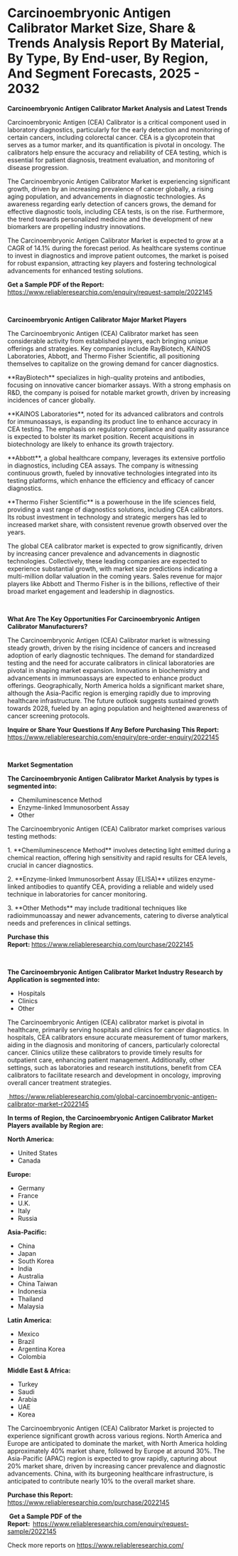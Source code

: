 <p><h1>Carcinoembryonic Antigen Calibrator Market Size, Share & Trends Analysis Report By Material, By Type, By End-user, By Region, And Segment Forecasts, 2025 - 2032</h1></p><p><strong>Carcinoembryonic Antigen Calibrator Market Analysis and Latest Trends</strong></p>
<p><p>Carcinoembryonic Antigen (CEA) Calibrator is a critical component used in laboratory diagnostics, particularly for the early detection and monitoring of certain cancers, including colorectal cancer. CEA is a glycoprotein that serves as a tumor marker, and its quantification is pivotal in oncology. The calibrators help ensure the accuracy and reliability of CEA testing, which is essential for patient diagnosis, treatment evaluation, and monitoring of disease progression.</p><p>The Carcinoembryonic Antigen Calibrator Market is experiencing significant growth, driven by an increasing prevalence of cancer globally, a rising aging population, and advancements in diagnostic technologies. As awareness regarding early detection of cancers grows, the demand for effective diagnostic tools, including CEA tests, is on the rise. Furthermore, the trend towards personalized medicine and the development of new biomarkers are propelling industry innovations.</p><p>The Carcinoembryonic Antigen Calibrator Market is expected to grow at a CAGR of 14.1% during the forecast period. As healthcare systems continue to invest in diagnostics and improve patient outcomes, the market is poised for robust expansion, attracting key players and fostering technological advancements for enhanced testing solutions.</p></p>
<p><strong>Get a Sample PDF of the Report:&nbsp;</strong> <a href="https://www.reliableresearchiq.com/enquiry/request-sample/2022145?utm_campaign=3503&utm_medium=2&utm_source=Github&utm_content=ia&utm_term=29032025&utm_id=carcinoembryonic-antigen-calibrator">https://www.reliableresearchiq.com/enquiry/request-sample/2022145</a></p>
<p>&nbsp;</p>
<p><strong>Carcinoembryonic Antigen Calibrator Major Market Players</strong></p>
<p><p>The Carcinoembryonic Antigen (CEA) Calibrator market has seen considerable activity from established players, each bringing unique offerings and strategies. Key companies include RayBiotech, KAINOS Laboratories, Abbott, and Thermo Fisher Scientific, all positioning themselves to capitalize on the growing demand for cancer diagnostics.</p><p>**RayBiotech** specializes in high-quality proteins and antibodies, focusing on innovative cancer biomarker assays. With a strong emphasis on R&D, the company is poised for notable market growth, driven by increasing incidences of cancer globally.</p><p>**KAINOS Laboratories**, noted for its advanced calibrators and controls for immunoassays, is expanding its product line to enhance accuracy in CEA testing. The emphasis on regulatory compliance and quality assurance is expected to bolster its market position. Recent acquisitions in biotechnology are likely to enhance its growth trajectory.</p><p>**Abbott**, a global healthcare company, leverages its extensive portfolio in diagnostics, including CEA assays. The company is witnessing continuous growth, fueled by innovative technologies integrated into its testing platforms, which enhance the efficiency and efficacy of cancer diagnostics.</p><p>**Thermo Fisher Scientific** is a powerhouse in the life sciences field, providing a vast range of diagnostics solutions, including CEA calibrators. Its robust investment in technology and strategic mergers has led to increased market share, with consistent revenue growth observed over the years.</p><p>The global CEA calibrator market is expected to grow significantly, driven by increasing cancer prevalence and advancements in diagnostic technologies. Collectively, these leading companies are expected to experience substantial growth, with market size predictions indicating a multi-million dollar valuation in the coming years. Sales revenue for major players like Abbott and Thermo Fisher is in the billions, reflective of their broad market engagement and leadership in diagnostics.</p></p>
<p>&nbsp;</p>
<p><strong>What Are The Key Opportunities For Carcinoembryonic Antigen Calibrator Manufacturers?</strong></p>
<p><p>The Carcinoembryonic Antigen (CEA) Calibrator market is witnessing steady growth, driven by the rising incidence of cancers and increased adoption of early diagnostic techniques. The demand for standardized testing and the need for accurate calibrators in clinical laboratories are pivotal in shaping market expansion. Innovations in biochemistry and advancements in immunoassays are expected to enhance product offerings. Geographically, North America holds a significant market share, although the Asia-Pacific region is emerging rapidly due to improving healthcare infrastructure. The future outlook suggests sustained growth towards 2028, fueled by an aging population and heightened awareness of cancer screening protocols.</p></p>
<p><strong>Inquire or Share Your Questions If Any Before Purchasing This Report:</strong> <a href="https://www.reliableresearchiq.com/enquiry/pre-order-enquiry/2022145?utm_campaign=3503&utm_medium=2&utm_source=Github&utm_content=ia&utm_term=29032025&utm_id=carcinoembryonic-antigen-calibrator">https://www.reliableresearchiq.com/enquiry/pre-order-enquiry/2022145</a></p>
<p>&nbsp;</p>
<p><strong>Market Segmentation</strong></p>
<p><strong>The Carcinoembryonic Antigen Calibrator Market Analysis by types is segmented into:</strong></p>
<p><ul><li>Chemiluminescence Method</li><li>Enzyme-linked Immunosorbent Assay</li><li>Other</li></ul></p>
<p><p>The Carcinoembryonic Antigen (CEA) Calibrator market comprises various testing methods: </p><p>1. **Chemiluminescence Method** involves detecting light emitted during a chemical reaction, offering high sensitivity and rapid results for CEA levels, crucial in cancer diagnostics. </p><p>2. **Enzyme-linked Immunosorbent Assay (ELISA)** utilizes enzyme-linked antibodies to quantify CEA, providing a reliable and widely used technique in laboratories for cancer monitoring. </p><p>3. **Other Methods** may include traditional techniques like radioimmunoassay and newer advancements, catering to diverse analytical needs and preferences in clinical settings.</p></p>
<p><strong>Purchase this Report:&nbsp;</strong><a href="https://www.reliableresearchiq.com/purchase/2022145?utm_campaign=3503&utm_medium=2&utm_source=Github&utm_content=ia&utm_term=29032025&utm_id=carcinoembryonic-antigen-calibrator">https://www.reliableresearchiq.com/purchase/2022145</a></p>
<p>&nbsp;</p>
<p><strong>The Carcinoembryonic Antigen Calibrator Market Industry Research by Application is segmented into:</strong></p>
<p><ul><li>Hospitals</li><li>Clinics</li><li>Other</li></ul></p>
<p><p>The Carcinoembryonic Antigen (CEA) calibrator market is pivotal in healthcare, primarily serving hospitals and clinics for cancer diagnostics. In hospitals, CEA calibrators ensure accurate measurement of tumor markers, aiding in the diagnosis and monitoring of cancers, particularly colorectal cancer. Clinics utilize these calibrators to provide timely results for outpatient care, enhancing patient management. Additionally, other settings, such as laboratories and research institutions, benefit from CEA calibrators to facilitate research and development in oncology, improving overall cancer treatment strategies.</p></p>
<p><a href="https://www.reliableresearchiq.com/global-carcinoembryonic-antigen-calibrator-market-r2022145?utm_campaign=3503&utm_medium=2&utm_source=Github&utm_content=ia&utm_term=29032025&utm_id=carcinoembryonic-antigen-calibrator">&nbsp;https://www.reliableresearchiq.com/global-carcinoembryonic-antigen-calibrator-market-r2022145</a></p>
<p><strong>In terms of Region, the Carcinoembryonic Antigen Calibrator Market Players available by Region are:</strong></p>
<p>
    <p> <strong> North America: </strong>
        <ul>
            <li>United States</li>
            <li>Canada</li>
        </ul>
        </p> 
    <p> <strong> Europe: </strong>
        <ul>
            <li>Germany</li>
            <li>France</li>
            <li>U.K.</li>
            <li>Italy</li>
            <li>Russia</li>
        </ul>
        </p> 
    <p> <strong> Asia-Pacific: </strong>
        <ul>
            <li>China</li>
            <li>Japan</li>
            <li>South Korea</li>
            <li>India</li>
            <li>Australia</li>
            <li>China Taiwan</li>
            <li>Indonesia</li>
            <li>Thailand</li>
            <li>Malaysia</li>
        </ul>
        </p> 
    <p> <strong> Latin America: </strong>
        <ul>
            <li>Mexico</li>
            <li>Brazil</li>
            <li>Argentina Korea</li>
            <li>Colombia</li>
        </ul>
        </p> 
    <p> <strong> Middle East & Africa: </strong>
        <ul>
            <li>Turkey</li>
            <li>Saudi</li>
            <li>Arabia</li>
            <li>UAE</li>
            <li>Korea</li>
        </ul>
    </p>
    </p>
<p><p>The Carcinoembryonic Antigen (CEA) Calibrator Market is projected to experience significant growth across various regions. North America and Europe are anticipated to dominate the market, with North America holding approximately 40% market share, followed by Europe at around 30%. The Asia-Pacific (APAC) region is expected to grow rapidly, capturing about 20% market share, driven by increasing cancer prevalence and diagnostic advancements. China, with its burgeoning healthcare infrastructure, is anticipated to contribute nearly 10% to the overall market share.</p></p>
<p><strong>Purchase this Report: </strong><a href="https://www.reliableresearchiq.com/purchase/2022145?utm_campaign=3503&utm_medium=2&utm_source=Github&utm_content=ia&utm_term=29032025&utm_id=carcinoembryonic-antigen-calibrator">https://www.reliableresearchiq.com/purchase/2022145</a></p>
<p>&nbsp;<strong>Get a Sample PDF of the Report:&nbsp;&nbsp;</strong><a href="https://www.reliableresearchiq.com/enquiry/request-sample/2022145?utm_campaign=3503&utm_medium=2&utm_source=Github&utm_content=ia&utm_term=29032025&utm_id=carcinoembryonic-antigen-calibrator">https://www.reliableresearchiq.com/enquiry/request-sample/2022145</a></p>
<p><strong></strong></p>
<p>Check more reports on <a href="https://www.reliableresearchiq.com/?utm_campaign=3503&utm_medium=2&utm_source=Github&utm_content=ia&utm_term=29032025&utm_id=carcinoembryonic-antigen-calibrator">https://www.reliableresearchiq.com/</a></p>